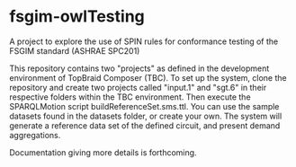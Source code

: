 # fsgim-owlTesting
A project to explore the use of SPIN rules for conformance testing of the FSGIM standard (ASHRAE SPC201)

This repository contains two "projects" as defined in the development environment of TopBraid Composer (TBC). To set up the system, clone the repository and create two projects called "input.1" and "sgt.6" in their respective folders within the TBC environment. Then execute the SPARQLMotion script buildReferenceSet.sms.ttl. You can use the sample datasets found in the datasets folder, or create your own. The system will generate a reference data set of the defined circuit, and present demand aggregations.

Documentation giving more details is forthcoming.

